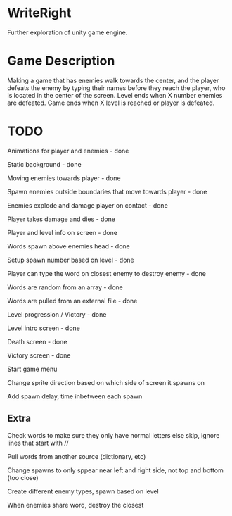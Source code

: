 # WriteRight

Further exploration of unity game engine. 

# Game Description
Making a game that has enemies walk towards the center, and the player defeats the enemy by typing their names before they reach the player, who is located in the center of the screen. Level ends when X number enemies are defeated. Game ends when X level is reached or player is defeated.

# TODO
Animations for player and enemies - done

Static background - done

Moving enemies towards player - done

Spawn enemies outside boundaries that move towards player - done

Enemies explode and damage player on contact - done

Player takes damage and dies - done

Player and level info on screen - done

Words spawn above enemies head - done

Setup spawn number based on level - done

Player can type the word on closest enemy to destroy enemy - done

Words are random from an array - done

Words are pulled from an external file - done

Level progression / Victory - done

Level intro screen - done

Death screen - done

Victory screen - done

Start game menu

Change sprite direction based on which side of screen it spawns on

Add spawn delay, time inbetween each spawn

## Extra

Check words to make sure they only have normal letters else skip, ignore lines that start with //

Pull words from another source (dictionary, etc)

Change spawns to only sppear near left and right side, not top and bottom (too close)

Create different enemy types, spawn based on level

When enemies share word, destroy the closest
